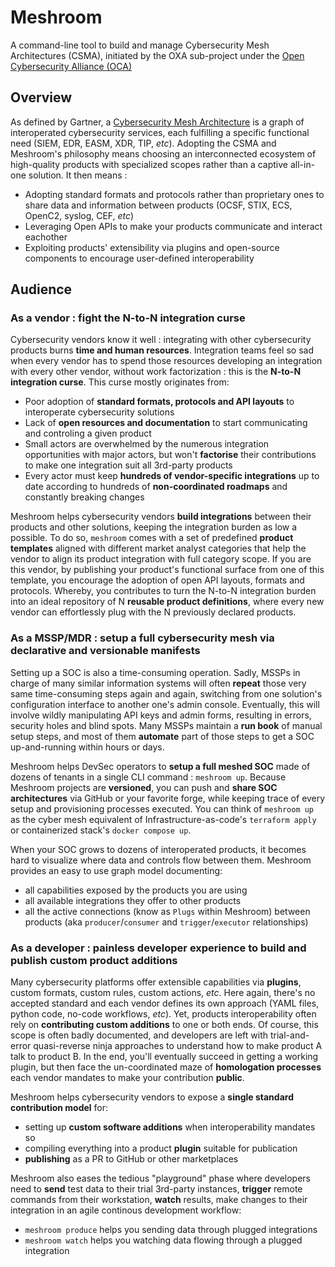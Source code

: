 # Meshroom

A command-line tool to build and manage Cybersecurity Mesh Architectures (CSMA), initiated by the OXA sub-project under the [Open Cybersecurity Alliance (OCA)](https://opencybersecurityalliance.org/)

## Overview
As defined by Gartner, a [Cybersecurity Mesh Architecture](https://www.gartner.com/en/information-technology/glossary/cybersecurity-mesh) is a graph of interoperated cybersecurity services, each fulfilling a specific functional need (SIEM, EDR, EASM, XDR, TIP, *etc*).
Adopting the CSMA and Meshroom's philosophy means choosing an interconnected ecosystem of high-quality products with specialized scopes rather than a captive all-in-one solution.
It then means :

- Adopting standard formats and protocols rather than proprietary ones to share data and information between products (OCSF, STIX, ECS, OpenC2, syslog, CEF, *etc*)
- Leveraging Open APIs to make your products communicate and interact eachother
- Exploiting products' extensibility via plugins and open-source components to encourage user-defined interoperability

## Audience

### As a vendor : fight the N-to-N integration curse

Cybersecurity vendors know it well : integrating with other cybersecurity products burns **time and human resources**. Integration teams feel so sad when every vendor has to spend those resources developing an integration with every other vendor, without work factorization : this is the **N-to-N integration curse**. This curse mostly originates from:

* Poor adoption of **standard formats, protocols and API layouts** to interoperate cybersecurity solutions
* Lack of **open resources and documentation** to start communicating and controling a given product
* Small actors are overwhelmed by the numerous integration opportunities with major actors, but won't **factorise** their contributions to make one integration suit all 3rd-party products
* Every actor must keep **hundreds of vendor-specific integrations** up to date according to hundreds of **non-coordinated roadmaps** and constantly breaking changes

Meshroom helps cybersecurity vendors **build integrations** between their products and other solutions, keeping the integration burden as low a possible.
To do so, `meshroom` comes with a set of predefined **product templates** aligned with different market analyst categories that help the vendor to align its product integration with full category scope. If you are this vendor, by publishing your product's functional surface from one of this template, you encourage the adoption of open API layouts, formats and protocols. Whereby, you contributes to turn the N-to-N integration burden into an ideal repository of N **reusable product definitions**, where every new vendor can effortlessly plug with the N previously declared products.

### As a MSSP/MDR : setup a full cybersecurity mesh via declarative and versionable manifests

Setting up a SOC is also a time-consuming operation. Sadly, MSSPs in charge of many similar information systems will often **repeat** those very same time-consuming steps again and again, switching from one solution's configuration interface to another one's admin console. Eventually, this will involve wildly manipulating API keys and admin forms, resulting in errors, security holes and blind spots. Many MSSPs maintain a **run book** of manual setup steps, and most of them **automate** part of those steps to get a SOC up-and-running within hours or days.

Meshroom helps DevSec operators to **setup a full meshed SOC** made of dozens of tenants in a single CLI command : `meshroom up`.
Because Meshroom projects are **versioned**, you can push and **share SOC architectures** via GitHub or your favorite forge, while keeping trace of every setup and provisioning processes executed. You can think of `meshroom up` as the cyber mesh equivalent of Infrastructure-as-code's `terraform apply` or containerized stack's `docker compose up`.

When your SOC grows to dozens of interoperated products, it becomes hard to visualize where data and controls flow between them. Meshroom provides an easy to use graph model documenting:

* all capabilities exposed by the products you are using
* all available integrations they offer to other products
* all the active connections (know as `Plugs` within Meshroom) between products (aka `producer`/`consumer` and `trigger`/`executor` relationships)

### As a developer : painless developer experience to build and publish custom product additions

Many cybersecurity platforms offer extensible capabilities via **plugins**, custom formats, custom rules, custom actions, *etc*. Here again, there's no accepted standard and each vendor defines its own approach (YAML files, python code, no-code workflows, *etc*). Yet, products interoperability often rely on **contributing custom additions** to one or both ends. Of course, this scope is often badly documented, and developers are left with trial-and-error quasi-reverse ninja approaches to understand how to make product A talk to product B. In the end, you'll eventually succeed in getting a working plugin, but then face the un-coordinated maze of **homologation processes** each vendor mandates to make your contribution **public**.

Meshroom helps cybersecurity vendors to expose a **single standard contribution model** for:

* setting up **custom software additions** when interoperability mandates so
* compiling everything into a product **plugin** suitable for publication
* **publishing** as a PR to GitHub or other marketplaces

Meshroom also eases the tedious "playground" phase where developers need to **send** test data to their trial 3rd-party instances, **trigger** remote commands from their workstation, **watch** results, make changes to their integration in an agile continous development workflow:

* `meshroom produce` helps you sending data through plugged integrations
* `meshroom watch` helps you watching data flowing through a plugged integration
